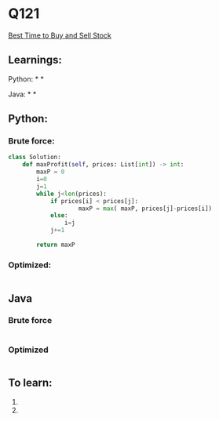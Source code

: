 # Q121
[Best Time to Buy and Sell Stock](https://leetcode.com/problems/best-time-to-buy-and-sell-stock/description/)

## Learnings:
Python:
*
* 

Java:
* 
* 

## Python:  
        
### Brute force:
```python
class Solution:
    def maxProfit(self, prices: List[int]) -> int:
        maxP = 0
        i=0
        j=1
        while j<len(prices):      
            if prices[i] < prices[j]:
                    maxP = max( maxP, prices[j]-prices[i])
            else:
                i=j
            j+=1
            
        return maxP
```

### Optimized:
```python
``` 


## Java
### Brute force
```java

```

### Optimized
```java
```

## To learn:
1. 
2. 
